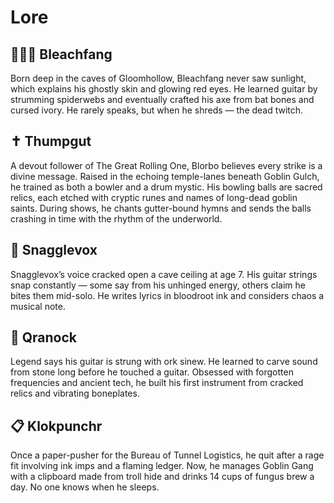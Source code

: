 Lore
====

## 🧛🏻‍♂️ Bleachfang

Born deep in the caves of Gloomhollow, Bleachfang never saw sunlight, which explains his ghostly skin and glowing red eyes. He learned guitar by strumming spiderwebs and eventually crafted his axe from bat bones and cursed ivory. He rarely speaks, but when he shreds — the dead twitch.

## ✝️ Thumpgut

A devout follower of The Great Rolling One, Blorbo believes every strike is a divine message. Raised in the echoing temple-lanes beneath Goblin Gulch, he trained as both a bowler and a drum mystic. His bowling balls are sacred relics, each etched with cryptic runes and names of long-dead goblin saints. During shows, he chants gutter-bound hymns and sends the balls crashing in time with the rhythm of the underworld.

## 🎤 Snagglevox

Snagglevox’s voice cracked open a cave ceiling at age 7. His guitar strings snap constantly — some say from his unhinged energy, others claim he bites them mid-solo. He writes lyrics in bloodroot ink and considers chaos a musical note.

## 🎸 Qranock

Legend says his guitar is strung with ork sinew. He learned to carve sound from stone long before he touched a guitar. Obsessed with forgotten frequencies and ancient tech, he built his first instrument from cracked relics and vibrating boneplates.

## 📋 Klokpunchr

Once a paper-pusher for the Bureau of Tunnel Logistics, he quit after a rage fit involving ink imps and a flaming ledger. Now, he manages Goblin Gang with a clipboard made from troll hide and drinks 14 cups of fungus brew a day. No one knows when he sleeps.
